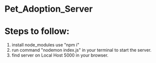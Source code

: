 # Pet_Adoption_Server
Steps to follow:
===============
1. install node_modules use "npm i"
2. run command "nodemon index.js" in your terminal to start the server.
3. find server on Local Host 5000 in your browser.
